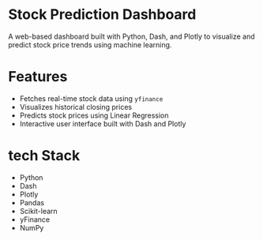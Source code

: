 # Stock Prediction Dashboard

A web-based dashboard built with Python, Dash, and Plotly to visualize and predict stock price trends using machine learning.
# Features

- Fetches real-time stock data using `yfinance`
- Visualizes historical closing prices
- Predicts stock prices using Linear Regression
- Interactive user interface built with Dash and Plotly
# tech Stack

- Python
- Dash
- Plotly
- Pandas
- Scikit-learn
- yFinance
- NumPy
